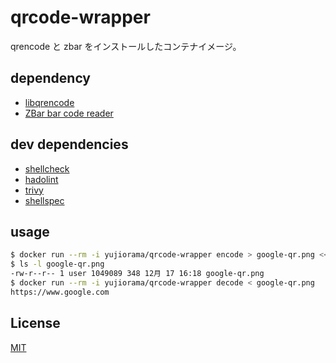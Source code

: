 # qrcode-wrapper

qrencode と zbar をインストールしたコンテナイメージ。

## dependency

* [libqrencode](https://github.com/fukuchi/libqrencode)
* [ZBar bar code reader](http://zbar.sourceforge.net/)

## dev dependencies

* [shellcheck](https://github.com/koalaman/shellcheck#installing)
* [hadolint](https://github.com/hadolint/hadolint)
* [trivy](https://github.com/aquasecurity/trivy)
* [shellspec](https://shellspec.info/)

## usage

```bash
$ docker run --rm -i yujiorama/qrcode-wrapper encode > google-qr.png <<< https://www.google.com
$ ls -l google-qr.png
-rw-r--r-- 1 user 1049089 348 12月 17 16:18 google-qr.png
$ docker run --rm -i yujiorama/qrcode-wrapper decode < google-qr.png
https://www.google.com
```

## License

[MIT](./LICENSE)

